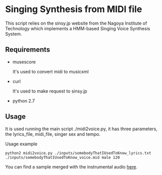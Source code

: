 # Singing Synthesis from MIDI file

This script relies on the sinsy.jp website from the Nagoya Institute of Technology which implements a HMM-based Singing Voice Synthesis System.

## Requirements
- musescore

  It's used to convert midi to musicxml

- curl

  It's used to make request to sinsy.jp

- python 2.7

## Usage
It is used running the main script ./midi2voice.py, it has three parameters, the lyrics_file, midi_file, singer sex and tempo.

Usage example

```
python2 midi2voice.py ./inputs/somebodyThatIUsedToKnow_lyrics.txt ./inputs/somebodyThatIUsedToKnow_voice.mid male 120
```

You can find a sample merged with the instrumental audio [here](https://soundcloud.com/mathias-gatti/somebody-that-i-used-to-know-sinsy-synthetic-voice).
